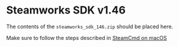 # Steamworks SDK v1.46
The contents of the `steamworks_sdk_146.zip` should be placed here.

Make sure to follow the steps described in [SteamCmd on macOS](https://partner.steamgames.com/doc/sdk/uploading#2)